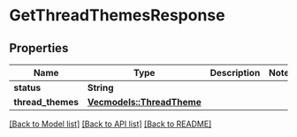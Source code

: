 # GetThreadThemesResponse

## Properties

Name | Type | Description | Notes
------------ | ------------- | ------------- | -------------
**status** | **String** |  | 
**thread_themes** | [**Vec<models::ThreadTheme>**](ThreadTheme.md) |  | 

[[Back to Model list]](../README.md#documentation-for-models) [[Back to API list]](../README.md#documentation-for-api-endpoints) [[Back to README]](../README.md)



